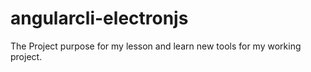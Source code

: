 # angularcli-electronjs
The Project purpose for my lesson and learn new tools for my working project.
